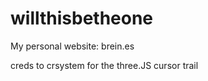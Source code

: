 # willthisbetheone

My personal website: brein.es


creds to crsystem for the three.JS cursor trail
